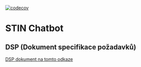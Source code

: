 [![codecov](https://codecov.io/gh/kindejak/STIN_Chatbot/branch/main/graph/badge.svg?token=Z754HQ685R)](https://codecov.io/gh/kindejak/STIN_Chatbot)
# STIN Chatbot

## DSP (Dokument specifikace požadavků)
[DSP dokument na tomto odkaze](./DSP.md)
